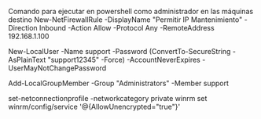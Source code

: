 Comando para ejecutar en powershell como administrador en las máquinas destino
New-NetFirewallRule -DisplayName "Permitir IP Mantenimiento" -Direction Inbound -Action Allow -Protocol Any -RemoteAddress 192.168.1.100

New-LocalUser -Name support -Password (ConvertTo-SecureString -AsPlainText "support12345" -Force) -AccountNeverExpires -UserMayNotChangePassword

Add-LocalGroupMember -Group "Administrators" -Member support


set-netconnectionprofile -networkcategory private
winrm set winrm/config/service '@{AllowUnencrypted="true"}'